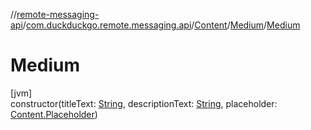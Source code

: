 //[remote-messaging-api](../../../../index.md)/[com.duckduckgo.remote.messaging.api](../../index.md)/[Content](../index.md)/[Medium](index.md)/[Medium](-medium.md)

# Medium

[jvm]\
constructor(titleText: [String](https://kotlinlang.org/api/latest/jvm/stdlib/kotlin/-string/index.html), descriptionText: [String](https://kotlinlang.org/api/latest/jvm/stdlib/kotlin/-string/index.html), placeholder: [Content.Placeholder](../-placeholder/index.md))
